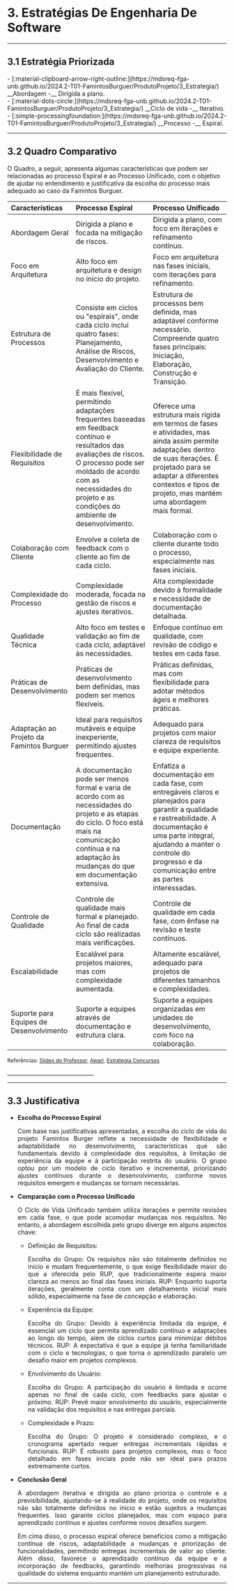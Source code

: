 # 3. Estratégias De Engenharia De Software

___________________________________________________________________________________

## 3.1 Estratégia Priorizada

<div class="grid cards" markdown>
- [:material-clipboard-arrow-right-outline:](https://mdsreq-fga-unb.github.io/2024.2-T01-FamintosBurguer/ProdutoProjeto/3_Estrategia/) __Abordagem -__ Dirigida a plano.
</div>
<div class="grid cards" markdown>
- [:material-dots-circle:](https://mdsreq-fga-unb.github.io/2024.2-T01-FamintosBurguer/ProdutoProjeto/3_Estrategia/) __Ciclo de vida -__ Iterativo.
</div>
<div class="grid cards" markdown>
- [:simple-processingfoundation:](https://mdsreq-fga-unb.github.io/2024.2-T01-FamintosBurguer/ProdutoProjeto/3_Estrategia/) __Processo -__ Espiral. 
</div>

___________________________________________________________________________________

## 3.2 Quadro Comparativo 

O Quadro, a seguir, apresenta algumas características que podem ser relacionadas ao processo Espiral e ao Processo Unificado, com o objetivo de ajudar no entendimento e justificativa da escolha do processo mais adequado ao caso da Famintos Burguer. 

|Características     |Processo Espiral|Processo Unificado |
|:------------------|:--------------|:-----------------|
|Abordagem Geral     |Dirigida a plano e focada na mitigação de riscos.  |  Dirigida a plano, com foco em iterações e refinamento contínuo.  | 
|Foco em Arquitetura |Alto foco em arquitetura e design no início do projeto. |  Foco em arquitetura nas fases iniciais, com iterações para refinamento. |
|Estrutura de Processos|Consiste em ciclos ou "espirais", onde cada ciclo inclui quatro fases: Planejamento, Análise de Riscos, Desenvolvimento e Avaliação do Cliente. |Estrutura de processos bem definida, mas adaptável conforme necessário. Compreende quatro fases principais: Iniciação, Elaboração, Construção e Transição. |
|Flexibilidade de Requisitos |É mais flexível, permitindo adaptações frequentes baseadas em feedback contínuo e resultados das avaliações de riscos. O processo pode ser moldado de acordo com as necessidades do projeto e as condições do ambiente de desenvolvimento. |Oferece uma estrutura mais rígida em termos de fases e atividades, mas ainda assim permite adaptações dentro de suas iterações. É projetado para se adaptar a diferentes contextos e tipos de projeto, mas mantém uma abordagem mais formal. |
|Colaboração com Cliente |Envolve a coleta de feedback com o cliente ao fim de cada ciclo.|Colaboração com o cliente durante todo o processo, especialmente nas fases iniciais.|
|Complexidade do Processo|Complexidade moderada, focada na gestão de riscos e ajustes iterativos.|Alta complexidade devido à formalidade e necessidade de documentação detalhada. |
|Qualidade Técnica|Alto foco em testes e validação ao fim de cada ciclo, adaptável às necessidades.|Enfoque contínuo em qualidade, com revisão de código e testes em cada fase. |
|Práticas de Desenvolvimento|Práticas de desenvolvimento bem definidas, mas podem ser menos flexíveis.|Práticas definidas, mas com flexibilidade para adotar métodos ágeis e melhores práticas.|
|Adaptação ao Projeto da Famintos Burguer |Ideal para requisitos mutáveis e equipe inexperiente, permitindo ajustes frequentes.| Adequado para projetos com maior clareza de requisitos e equipe experiente.|
|Documentação|A documentação pode ser menos formal e varia de acordo com as necessidades do projeto e as etapas do ciclo. O foco está mais na comunicação contínua e na adaptação às mudanças do que em documentação extensiva.|Enfatiza a documentação em cada fase, com entregáveis claros e planejados para garantir a qualidade e rastreabilidade. A documentação é uma parte integral, ajudando a manter o controle do progresso e da comunicação entre as partes interessadas. | 
|Controle de Qualidade |Controle de qualidade mais formal e planejado. Ao final de cada ciclo são realizadas mais verificações.|Controle de qualidade em cada fase, com ênfase na revisão e teste contínuos.| 
|Escalabilidade |Escalável para projetos maiores, mas com complexidade aumentada.| Altamente escalável, adequado para projetos de diferentes tamanhos e complexidades.| 
|Suporte para Equipes de Desenvolvimento| Suporte a equipes através de documentação e estrutura clara.| Suporte a equipes organizadas em unidades de desenvolvimento, com foco na colaboração.| 

<p style="font-size: 12px">Referências: 
    <a href="https://aprender3.unb.br/pluginfile.php/2976243/mod_folder/content/0/Unidade%201%20-%20Aula%20-%20Aborgadens%2C%20Ciclos%20de%20Vida%20e%20Processo.pdf">Slides do Professor,</a> 
    <a href="https://awari.com.br/desenvolvimento-de-software-espiral-entendendo-a-metodologia/">Awari,</a>
    <a href="https://www.estrategiaconcursos.com.br/blog/engenharia-software-processo-unificado-rup/">Estrategia Concursos</a> 
    </p>_______________________________

___________________________________________________________________________________

## 3.3 Justificativa

- **Escolha do Processo Espiral**
    <div style="text-align: justify">

    Com base nas justificativas apresentadas, a escolha do ciclo de vida do projeto Famintos Burger reflete a necessidade de flexibilidade e adaptabilidade no desenvolvimento, características que são fundamentais devido à complexidade dos requisitos, à limitação de experiência da equipe e à participação restrita do usuário. O grupo optou por um modelo de ciclo iterativo e incremental, priorizando ajustes contínuos durante o desenvolvimento, conforme novos requisitos emergem e mudanças se tornam necessárias.
    
    </div>

- **Comparação com o Processo Unificado**
    <div style="text-align: justify">

    O Ciclo de Vida Unificado também utiliza iterações e permite revisões em cada fase, o que pode acomodar mudanças nos requisitos. No entanto, a abordagem escolhida pelo grupo diverge em alguns aspectos chave:

    - Definição de Requisitos:

        Escolha do Grupo: Os requisitos não são totalmente definidos no início e mudam frequentemente, o que exige flexibilidade maior do que a oferecida pelo RUP, que tradicionalmente espera maior clareza ao menos ao final das fases iniciais.
        RUP: Enquanto suporta iterações, geralmente conta com um detalhamento inicial mais sólido, especialmente na fase de concepção e elaboração.

    - Experiência da Equipe:

        Escolha do Grupo: Devido à experiência limitada da equipe, é essencial um ciclo que permita aprendizado contínuo e adaptações ao longo do tempo, além de ciclos curtos para minimizar débitos técnicos.
        RUP: A expectativa é que a equipe já tenha familiaridade com o ciclo e tecnologias, o que torna o aprendizado paralelo um desafio maior em projetos complexos.

    - Envolvimento do Usuário:

        Escolha do Grupo: A participação do usuário é limitada e ocorre apenas no final de cada ciclo, com feedbacks para ajustar o próximo.
        RUP: Prevê maior envolvimento do usuário, especialmente na validação dos requisitos e nas entregas parciais.

    - Complexidade e Prazo:

        Escolha do Grupo: O projeto é considerado complexo, e o cronograma apertado requer entregas incrementais rápidas e funcionais.
        RUP: É robusto para projetos complexos, mas o foco detalhado em fases iniciais pode não ser ideal para prazos extremamente curtos.
    
    </div>

- **Conclusão Geral**
    <div style="text-align: justify">

    A abordagem iterativa e dirigida ao plano prioriza o controle e a previsibilidade, ajustando-se à realidade do projeto, onde os requisitos não são totalmente definidos no início e estão sujeitos a mudanças frequentes. Isso garante ciclos planejados, mas com espaço para aprendizado contínuo e ajustes conforme novos desafios surgem.
    
    Em cima disso, o processo espiral oferece benefícios como a mitigação contínua de riscos, adaptabilidade a mudanças e priorização de funcionalidades, permitindo entregas incrementais de valor ao cliente. Além disso, favorece o aprendizado contínuo da equipe e a incorporação de feedbacks, garantindo melhorias progressivas na qualidade do sistema enquanto mantém um planejamento estruturado.
    
    </div>
___________________________________________________________________________________